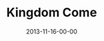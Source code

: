 ---
layout: message
category: message
series: "Kingdom Come"
title: "Kingdom Come"
date: 2013-11-16-00-00
message_id: 831
---
